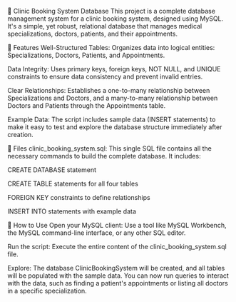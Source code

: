 🏥 Clinic Booking System Database
This project is a complete database management system for a clinic booking system, designed using MySQL. It's a simple, yet robust, relational database that manages medical specializations, doctors, patients, and their appointments.

🚀 Features
Well-Structured Tables: Organizes data into logical entities: Specializations, Doctors, Patients, and Appointments.

Data Integrity: Uses primary keys, foreign keys, NOT NULL, and UNIQUE constraints to ensure data consistency and prevent invalid entries.

Clear Relationships: Establishes a one-to-many relationship between Specializations and Doctors, and a many-to-many relationship between Doctors and Patients through the Appointments table.

Example Data: The script includes sample data (INSERT statements) to make it easy to test and explore the database structure immediately after creation.

📁 Files
clinic_booking_system.sql: This single SQL file contains all the necessary commands to build the complete database. It includes:

CREATE DATABASE statement

CREATE TABLE statements for all four tables

FOREIGN KEY constraints to define relationships

INSERT INTO statements with example data

🔧 How to Use
Open your MySQL client: Use a tool like MySQL Workbench, the MySQL command-line interface, or any other SQL editor.

Run the script: Execute the entire content of the clinic_booking_system.sql file.

Explore: The database ClinicBookingSystem will be created, and all tables will be populated with the sample data. You can now run queries to interact with the data, such as finding a patient's appointments or listing all doctors in a specific specialization.
